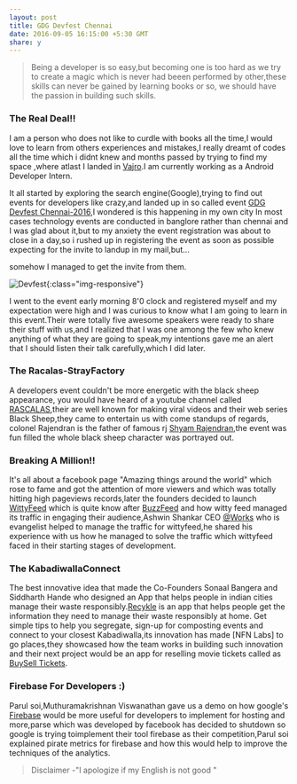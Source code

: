 ```yaml
---
layout: post
title: GDG Devfest Chennai
date: 2016-09-05 16:15:00 +5:30 GMT
share: y
---
```

>Being a developer is so easy,but becoming one is too hard as we try to create a magic which is never had beeen performed by other,these skills can never be gained by learning books or so, we should have the passion in building such skills.

### The Real Deal!!

I am a person who does not like to curdle with books all the time,I would love to learn from others experiences and mistakes,I really dreamt of codes all the time which i didnt knew and months passed by trying to find my space ,where atlast I landed in [Vajro](http://vajro.com/).I am currently working as a Android Developer Intern.

It all started by exploring the search engine(Google),trying to find out events for developers like crazy,and landed up in so called event [GDG Devfest Chennai-2016](devfest.gdgchennai.com),I wondered is this happening in my own city In most cases technology events are  conducted in banglore rather than chennai and I was glad about it,but to my anxiety the event registration was about to close in a day,so i rushed up in registering the event as soon as possible expecting for the invite to landup in my mail,but...
<!--break-->
 somehow I managed to get the invite from them.

 ![Devfest](http://res.cloudinary.com/www-ajitmarshall-com/image/upload/v1473794479/14188592_1127994810572289_4008752569658297299_o_e4emul.jpg){:class="img-responsive"}

I went to the event early morning 8'0 clock and registered myself and my expectation were high and I was curious to know what I am going to learn in this event.Their were totally five awesome speakers were ready to share their stuff with us,and I realized that I was one among the few who knew anything of what they are going to speak,my intentions gave me an alert that I should listen their talk carefully,which I did later.


### The Racalas-StrayFactory

A developers event couldn't be more energetic with the black sheep appearance, you would have heard of a youtube channel called [RASCALAS](https://www.youtube.com/user/EnnaDaRascalas),their are well known for making viral videos and their web series Black Sheep,they came to entertain us with come standups of regards, colonel Rajendran is the father of famous rj [Shyam Rajendran](https://twitter.com/shyamsworld),the event was fun filled the whole black sheep character was portrayed out.

### Breaking A Million!!

It's all about a facebook page "Amazing things around the world" which rose to fame and got the attention of more viewers and which was totally hitting high pageviews records,later the founders decided to launch [WittyFeed](https://www.wittyfeed.com/) which is quite know after 
[BuzzFeed](https://www.buzzfeed.com/) and how witty feed managed its traffic in engaging their audience,Ashwin Shankar CEO [@Works](http://at.works/) who is evangelist helped to manage the traffic for wittyfeed,he shared his experience with us how he managed to solve the traffic which wittyfeed faced in their starting stages of development.

### The KabadiwallaConnect

The best innovative idea that made the Co-Founders Sonaal Bangera and Siddharth Hande who  designed an App that helps people in indian cities manage their waste responsibly.[Recykle](http://www.kabadiwallaconnect.in/recykle/) is an app that helps people get the information they need to manage their waste responsibly at home. Get simple tips to help you segregate, sign-up for composting events and connect to your closest Kabadiwalla,its innovation has made [NFN Labs] to go places,they showcased how the team works in building such innovation and their next project would be an app for reselling movie tickets called as [BuySell Tickets](https://play.google.com/store/apps/details?id=nfnlabs.buyselltickets).

### Firebase For Developers :)

Parul soi,Muthuramakrishnan Viswanathan gave us a demo on how google's [Firebase](http://firebase.google.com/) would be more useful for developers to implement for hosting and more,parse which was developed by facebook has decided to shutdown so google is trying toimplement their tool firebase as their competition,Parul soi explained pirate metrics for firebase and how this would help to improve the techniques of the analytics.

>Disclaimer -"I apologize if my English is not  good " 

